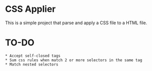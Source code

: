# CSS Applier

This is a simple project that parse and apply a CSS file to a HTML file.

# TO-DO

	* Accept self-closed tags
	* Sum css rules when match 2 or more selectors in the same tag
	* Match nested selectors
